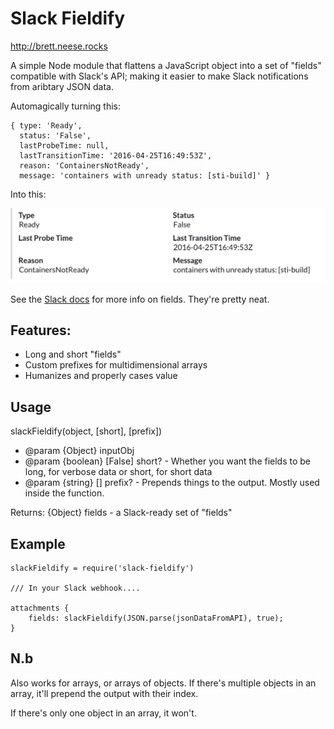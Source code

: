 # Slack Fieldify 
http://brett.neese.rocks

A simple Node module that flattens a JavaScript object into a set of "fields" compatible with Slack's API; making it easier to make Slack notifications from aribtary JSON data.  

Automagically turning this:

```
{ type: 'Ready',
  status: 'False',
  lastProbeTime: null,
  lastTransitionTime: '2016-04-25T16:49:53Z',
  reason: 'ContainersNotReady',
  message: 'containers with unready status: [sti-build]' }
```

Into this:

![Screenshot](screenshot.png)


See the [Slack docs](https://api.slack.com/docs/attachments#fields) for more info on fields. They're pretty neat.
 
## Features: 

- Long and short "fields"
- Custom prefixes for multidimensional arrays
- Humanizes and properly cases value

## Usage 
slackFieldify(object, [short], [prefix])

- @param  {Object} inputObj 
- @param  {boolean} [False] short? - Whether you want the fields to be long, for verbose data or short, for short data  
- @param  {string} [] prefix? - Prepends things to the output. Mostly used inside the function. 

Returns: {Object} fields - a Slack-ready set of "fields" 

## Example

```
slackFieldify = require('slack-fieldify')

/// In your Slack webhook....

attachments {     
    fields: slackFieldify(JSON.parse(jsonDataFromAPI), true);
}

```
## N.b 

Also works for arrays, or arrays of objects. If there's multiple objects in an array,
it'll prepend the output with their index. 

If there's only one object in an array, it won't. 
